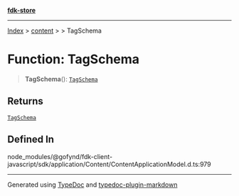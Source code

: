 [**fdk-store**](../../../README.md)
***

[Index](../../../API.md) > [content](../../README.md) > [<internal>](../README.md) > TagSchema

# Function: TagSchema

> **TagSchema**(): [`TagSchema`](../type-aliases/type-alias.TagSchema.md)

## Returns

[`TagSchema`](../type-aliases/type-alias.TagSchema.md)

## Defined In

node\_modules/@gofynd/fdk-client-javascript/sdk/application/Content/ContentApplicationModel.d.ts:979

***
Generated using [TypeDoc](https://typedoc.org/) and [typedoc-plugin-markdown](https://www.npmjs.com/package/typedoc-plugin-markdown)
